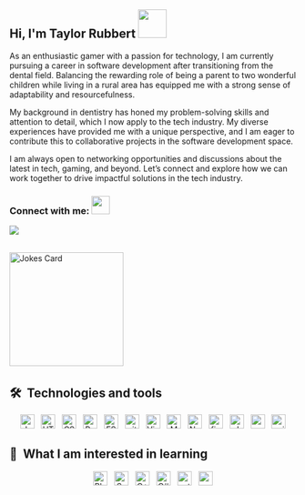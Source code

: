 ## Hi, I'm Taylor Rubbert <img src="https://media.giphy.com/media/VgCDAzcKvsR6OM0uWg/giphy.gif" height="50" />

As an enthusiastic gamer with a passion for technology, I am currently pursuing a career in software development after transitioning from the dental field. Balancing the rewarding role of being a parent to two wonderful children while living in a rural area has equipped me with a strong sense of adaptability and resourcefulness.

My background in dentistry has honed my problem-solving skills and attention to detail, which I now apply to the tech industry. My diverse experiences have provided me with a unique perspective, and I am eager to contribute this to collaborative projects in the software development space.

I am always open to networking opportunities and discussions about the latest in tech, gaming, and beyond. Let’s connect and explore how we can work together to drive impactful solutions in the tech industry.
  
### Connect with me: <img src="https://media.giphy.com/media/LnQjpWaON8nhr21vNW/giphy.gif" height="32">

 <a href="https://linkedin.com/in/taylorrubbert"><img src="https://img.shields.io/badge/linkedin-0077B5.svg?style=for-the-badge&logo=linkedin&logoColor=white"/></a>
<br />


<br>
<img src="https://readme-jokes.vercel.app/api" alt="Jokes Card" height="200"/>
&nbsp;
<br />

## 🛠  Technologies and tools

<p align="center">

<img src="https://img.shields.io/badge/javascript-%23323330.svg?style=for-the-badge&logo=javascript&logoColor=%23F7DF1E" alt="JavaScript logo" title="JavaScript" height="25" />
&nbsp;
<img src="https://img.shields.io/badge/html5-%23E34F26.svg?style=for-the-badge&logo=html5&logoColor=white" alt="HTML5 logo" title="HTML5" height="25" />
&nbsp;
<img src="https://img.shields.io/badge/css3-%231572B6.svg?style=for-the-badge&logo=css3&logoColor=white" alt="CSS3 logo" title="CSS3" height="25" />
&nbsp;
<img src="https://img.shields.io/badge/react-%2320232a.svg?style=for-the-badge&logo=react&logoColor=%2361DAFB" alt="React  logo" title="React" height="25" />
&nbsp;
<img src="https://img.shields.io/badge/ESLint-4B3263?style=for-the-badge&logo=eslint&logoColor=white" alt="ESLint logo" title="ESLint" height="25" />
&nbsp;
<img src="https://img.shields.io/badge/git-%23F05033.svg?style=for-the-badge&logo=git&logoColor=white" alt="git logo" title="git" height="25" />
&nbsp;
<img src="https://img.shields.io/badge/Visual%20Studio%20Code-0078d7.svg?style=for-the-badge&logo=visual-studio-code&logoColor=white" alt="Visual Studio Code logo" title="Visual Studio Code" height="25" />
&nbsp;
<img src="https://img.shields.io/badge/MongoDB-%234ea94b.svg?style=for-the-badge&logo=mongodb&logoColor=white" alt="MongoDB logo" title="MongoDB" height="25" />
&nbsp;
<img src="https://img.shields.io/badge/node.js-6DA55F?style=for-the-badge&logo=node.js&logoColor=white" alt="Node.js logo" title="Node.js" height="25" />
&nbsp;
<img src="https://img.shields.io/badge/figma-%23F24E1E.svg?style=for-the-badge&logo=figma&logoColor=white" alt="figma logo" title="Figma" height="25" />
&nbsp;
<img src="https://img.shields.io/badge/JWT-black?style=for-the-badge&logo=JSON%20web%20tokens" alt="JWT logo" title="JWT" height="25" />
&nbsp;
<img src="https://img.shields.io/badge/prettier-%23F7B93E.svg?style=for-the-badge&logo=prettier&logoColor=black" alt="prettier logo" title="prettier" height="25" />
&nbsp;
<img src="https://img.shields.io/badge/nginx-%23009639.svg?style=for-the-badge&logo=nginx&logoColor=white" alt="nginx logo" title="nginx" height="25" />
</p>

## 👾  What I am interested in learning

<p align="center">
<img src="https://img.shields.io/badge/blender-%23F5792A.svg?style=for-the-badge&logo=blender&logoColor=white" alt="Blender logo" title="blender" height="25" />
&nbsp;
<img src="https://img.shields.io/badge/SASS-hotpink.svg?style=for-the-badge&logo=SASS&logoColor=white" alt="Sass logo" title="sass" height="25" />
&nbsp;
<img src="https://img.shields.io/badge/c++-%2300599C.svg?style=for-the-badge&logo=c%2B%2B&logoColor=white" alt="C++ logo" title="C++" height="25" />
&nbsp;
<img src="https://img.shields.io/badge/c%23-%23239120.svg?style=for-the-badge&logo=csharp&logoColor=white" alt="C# logo" title="C#" height="25" />
&nbsp;
<img src="https://img.shields.io/badge/python-3670A0?style=for-the-badge&logo=python&logoColor=ffdd54" alt="python logo" title="python" height="25" />
&nbsp;
<img src="https://img.shields.io/badge/ruby-%23CC342D.svg?style=for-the-badge&logo=ruby&logoColor=white" alt="ruby logo" title="ruby" height="25" />
</p>
